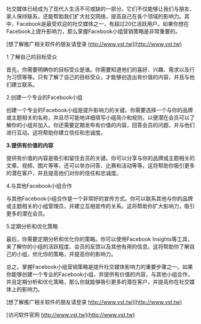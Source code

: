社交媒体已经成为了现代人生活不可或缺的一部分。它们不仅能够让我们与朋友、家人保持联系，还能帮助我们扩大社交网络，提高自己在各个领域的影响力。其中，Facebook是最受欢迎的社交媒体之一，有超过20亿活跃用户。如果你想在Facebook上提升影响力，那么掌握Facebook小组营销策略是非常重要的。

[想了解推广相关软件的朋友请登录 http://www.vst.tw](http://www.vst.tw)

1.了解自己的目标受众

首先，你需要明确你的目标受众是谁。你需要知道他们的喜好、兴趣、需求以及行为习惯等等。只有了解了自己的目标受众，才能够创造出有价值的内容，并且与他们建立联系。

2.创建一个专业的Facebook小组

创建一个专业的Facebook小组是提升影响力的关键。你需要选择一个与你的品牌或主题相关的名称，并且尽可能地详细填写小组简介和规则，以便潜在会员可以了解你的小组并加入。你还需要定期发布有价值的内容，回答会员的问题，并与他们进行互动。这将帮助你建立信任和忠诚度。

**3.提供有价值的内容**

提供有价值的内容是吸引和留住会员的关键。你可以分享与你的品牌或主题相关的文章、视频、图片等等，还可以举办问答、比赛和活动等等。这将帮助你吸引更多的潜在客户，并且提高他们对你的信任和忠诚度。

4.与其他Facebook小组合作

与其他Facebook小组合作是一个非常好的宣传方式。你可以联系其他与你的品牌或主题相关的小组管理员，并建立互相宣传的关系。这将帮助你扩大影响力，吸引更多的潜在会员。

5.定期分析和优化策略

最后，你需要定期分析和优化你的策略。你可以使用Facebook Insights等工具，来了解你的小组的活跃程度、会员的反馈以及其他有用的信息。这将帮助你了解自己的小组，优化你的策略，并提高你的影响力。

总之，掌握Facebook小组营销策略是提升社交媒体影响力的重要步骤之一。如果你能够创建一个专业的Facebook小组，并提供有价值的内容，与其他小组合作，并且定期分析和优化策略，那么你就能够吸引更多的潜在客户，并提高你在社交媒体上的影响力。

[想了解推广相关软件的朋友请登录 http://www.vst.tw](http://www.vst.tw)


[访问软件官网 http://www.vst.tw](http://www.vst.tw)
